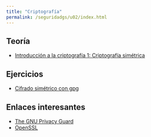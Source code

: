 ```yaml
---
title: "Criptografía"
permalink: /seguridadgs/u02/index.html
---
```


## Teoría

* [Introducción a la criptografía 1: Criptografía simétrica](https://docs.google.com/presentation/d/e/2PACX-1vRe8G_Vy5Y1Ap4pnSzTi-O4ZsLTiH3OXdr7l9qQ14xc8ql8zZ2xx6R3r9lR_ehfT30tQid-4J7WiwOy/pub?start=false&loop=false&delayms=3000)

<!--
* [Introducción a la criptografía 2: integridad, firmas digitales y autenticación](https://docs.google.com/presentation/d/e/2PACX-1vQKx3NR3hgrWmgcZ62GSA9mR5X0r06f-D_rT2svbepq6pk4nI3oytlERqHH8AtEX2zRS8fs9klvYfhZ/pub?start=false&loop=false&delayms=3000)
* [Introducción a la criptografía 3: Certificados digitales](https://docs.google.com/presentation/d/e/2PACX-1vSqmADfCfEhQ3z2BaTNwO49GO9X23oOMA4WmChZY13wl-Cnx6imv2duUIAKGNqCpk_xjFkULathSaOk/pub?start=false&loop=false&delayms=3000)
-->

## Ejercicios

* [Cifrado simétrico con gpg](gpg.html)

## Enlaces interesantes

* [The GNU Privacy Guard](https://gnupg.org/)
* [OpenSSL](https://www.openssl.org/)

<!--

## Prácticas

* [Práctica 18: Cifrado de un disco/particion/pendrive en Linux y Windows](cifrado_usb.html)
* [Práctica 19: Cifrado asimétrico con gpg](gpg2.html)
* [Práctica 20: Integridad, firmas y autenticación](gpg3.html)
* [Práctica 21: Certificados digitales](certificado.html)

## Enlaces

*-->
